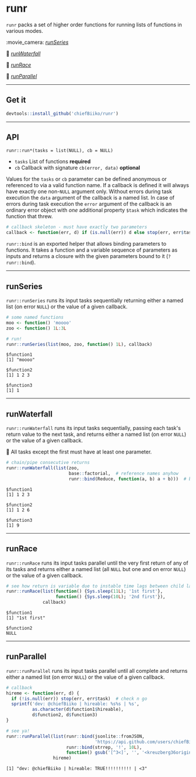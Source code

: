 runr
================

`runr` packs a set of higher order functions for running lists of functions in various modes.

:movie\_camera: *[runSeries](#runseries)*

:ocean: *[runWaterfall](#runwaterfall)*

:running: *[runRace](#runrace)*

:100: *[runParallel](#runparallel)*

------------------------------------------------------------------------

Get it
------

``` r
devtools::install_github('chiefBiiko/runr')
```

------------------------------------------------------------------------

API
---

`runr::run*(tasks = list(NULL), cb = NULL)`

-   `tasks` List of functions **required**
-   `cb` Callback with signature `cb(error, data)` **optional**

Values for the `tasks` or `cb` parameter can be defined anonymous or referenced to via a valid function name. If a callback is defined it will always have exactly one non-`NULL` argument only. Without errors during task execution the `data` argument of the callback is a named list. In case of errors during task execution the `error` argument of the callback is an ordinary error object with *one* additional property `$task` which indicates the function that threw.

``` r
# callback skeleton - must have exactly two parameters
callback <- function(err, d) if (is.null(err)) d else stop(err, err$task)
```

`runr::bind` is an exported helper that allows binding parameters to functions. It takes a function and a variable sequence of parameters as inputs and returns a closure with the given parameters bound to it (`?runr::bind`).

------------------------------------------------------------------------

runSeries
---------

`runr::runSeries` runs its input tasks sequentially returning either a named list (on error `NULL`) or the value of a given callback.

``` r
# some named functions
moo <- function() 'moooo'
zoo <- function() 1L:3L

# run!
runr::runSeries(list(moo, zoo, function() 1L), callback)
```

    $function1
    [1] "moooo"

    $function2
    [1] 1 2 3

    $function3
    [1] 1

------------------------------------------------------------------------

runWaterfall
------------

`runr::runWaterfall` runs its input tasks sequentially, passing each task's return value to the next task, and returns either a named list (on error `NULL`) or the value of a given callback.

:ocean: All tasks except the first must have at least one parameter.

``` r
# chain/pipe consecutive returns
runr::runWaterfall(list(zoo,
                        base::factorial,  # reference names anyhow
                        runr::bind(Reduce, function(a, b) a + b)))  # binding params
```

    $function1
    [1] 1 2 3

    $function2
    [1] 1 2 6

    $function3
    [1] 9

------------------------------------------------------------------------

runRace
-------

`runr::runRace` runs its input tasks parallel until the very first return of any of its tasks and returns either a named list (all `NULL` but one and on error `NULL`) or the value of a given callback.

``` r
# see how return is variable due to instable time lags between child launches
runr::runRace(list(function() {Sys.sleep(11L); '1st first'}, 
                   function() {Sys.sleep(10L); '2nd first'}), 
              callback)
```

    $function1
    [1] "1st first"

    $function2
    NULL

------------------------------------------------------------------------

runParallel
-----------

`runr::runParallel` runs its input tasks parallel until all complete and returns either a named list (on error `NULL`) or the value of a given callback.

``` r
# callback
hireme <- function(err, d) {
  if (!is.null(err)) stop(err, err$task)  # check n go
  sprintf('dev: @chiefBiiko | hireable: %s%s | %s',
          as.character(d$function1$hireable), 
          d$function2, d$function3)
}

# see ya!
runr::runParallel(list(runr::bind(jsonlite::fromJSON, 
                                  'https://api.github.com/users/chiefBiiko'), 
                       runr::bind(strrep, '!', 10L),
                       function() gsub('[^3<]', '', '<kreuzberg36original>')), 
                  hireme)
```

    [1] "dev: @chiefBiiko | hireable: TRUE!!!!!!!!!! | <3"
